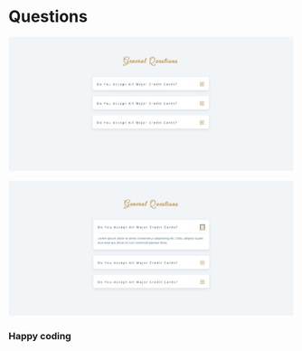 # Questions 


![alt text](<Screenshot 2024-02-19 084617.png>) 


  
![alt text](<Screenshot 2024-02-19 084633.png>)

    

### Happy coding